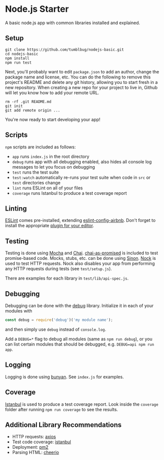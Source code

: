 # Node.js Starter
A basic node.js app with common libraries installed and explained.

## Setup
```
git clone https://github.com/tumblbug/nodejs-basic.git
cd nodejs-basic
npm install
npm run test
```

Next, you'll probably want to edit `package.json` to add an author, change the package name and license, etc.
You can do the following to remove this project's README and delete any git history, allowing you to start fresh in a new repository. When creating a new repo for your project to live in, Github will let you know how to add your remote URL.

```
rm -rf .git README.md
git init
git add remote origin ...
```

You're now ready to start developing your app!

## Scripts
`npm` scripts are included as follows:
- `app` runs `index.js` in the root directory
- `debug` runs app with all debugging enabled, also hides all console log messages to let you focus on debugging
- `test` runs the test suite
- `test:watch` automatically re-runs your test suite when code in `src` or `test` directories change
- `lint` runs ESLint on all of your files
- `coverage` runs Istanbul to produce a test coverage report

## Linting
[ESLint](eslint.org) comes pre-installed, extending [eslint-config-airbnb](https://github.com/airbnb/javascript/tree/master/packages/eslint-config-airbnb). Don't forget to install the appropriate [plugin for your editor](http://eslint.org/docs/user-guide/integrations).

## Testing
Testing is done using [Mocha](mochajs.org) and [Chai](chaijs.com).
[chai-as-promised](https://github.com/domenic/chai-as-promised) is included to test promise-based code.
Mocks, stubs, etc. can be done using [Sinon](sinonjs.org).
[Nock](https://github.com/node-nock/nock) is used to test HTTP requests.
Nock also disables your app from performing any HTTP requests during tests (see `test/setup.js`).

There are examples for each library in `test/lib/api-spec.js`.

## Debugging
Debugging can be done with the [debug](https://github.com/visionmedia/debug) library.
Initialize it in each of your modules with
```javascript
const debug = require('debug')('my module name');
```
and then simply use `debug` instead of `console.log`.

Add a `DEBUG=*` flag to debug all modules (same as `npm run debug`), or you can list certain modules that should be debugged, e.g. `DEBUG=api npm run app`.

## Logging
Logging is done using [bunyan](https://github.com/trentm/node-bunyan). See `index.js` for examples.

## Coverage
[Istanbul](https://github.com/gotwarlost/istanbul) is used to produce a test coverage report. Look inside the `coverage` folder after running `npm run coverage` to see the results.

## Additional Library Recommendations
- HTTP requests: [axios](https://github.com/mzabriskie/axios)
- Test code coverage: [istanbul](https://github.com/gotwarlost/istanbul)
- Deployment: [pm2](http://pm2.keymetrics.io/)
- Parsing HTML: [cheerio](https://github.com/cheeriojs/cheerio)
